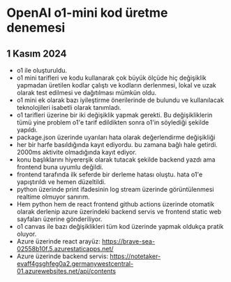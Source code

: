 # OpenAI o1-mini kod üretme denemesi
## 1 Kasım 2024
- o1 ile oluşturuldu.
- o1 mini tarifleri ve kodu kullanarak çok büyük ölçüde hiç değişiklik yapmadan üretilen kodlar çalıştı ve kodların derlenmesi, lokal ve uzak olarak test edilmesi ve dağıtılması mümkün oldu.
- o1 mini ek olarak bazı iyileştirme önerilerinde de bulundu ve kullanılacak teknolojileri isabetli olarak tanımladı. 
- o1 tarifleri üzerine bir iki değişiklik yapmak gerekti. Bu değişikliklerin tümü yine problem o1'e tarif edildikten sonra o1'in söylediği şekilde yapıldı. 
- package.json üzerinde uyarıları hata olarak değerlendirme değişikliği
- her bir harfe basıldığında kayıt ediyordu. bu zamana bağlı hale getirdi. 2000ms aktivite olmadığında kayıt ediyor.
- konu başlıklarını hiyererşik olarak tutacak şekilde backend yazdı ama frontend buna uyumlu değildi.
- frontend tarafında ilk seferde bir derleme hatası oluştu. hata o1'e yapıştırıldı ve hemen düzeltildi.
- python üzerinde print ifadesinin log stream üzerinde görüntülenmesi realtime olmuyor sanırım.
- Hem python hem de react frontend github actions üzerinde otomatik olarak derlenip azure üzerindeki backend servis ve frontend static web sayfaları üzerine gönderiliyor.
- o1 canvas ile bazı değişiklikleri tüm kod üzerinde yapmak oldukça pratik oluyor.
- Azure üzerinde react arayüz: https://brave-sea-02558b10f.5.azurestaticapps.net/
- Azure üzerinde backend servis: https://notetaker-evaff4gsghfeg0a2.germanywestcentral-01.azurewebsites.net/api/contents


